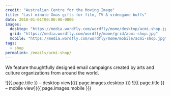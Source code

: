 ```yaml
---
credit: "Australian Centre for the Moving Image"
title: "Last minute Xmas gifts for film, TV & videogame buffs"
date: 2018-01-01T00:00:00-0800
images:
  desktop: "https://media.wordfly.com/wordfly/mome/desktop/acmi-shop.jpg"
  grid: "https://media.wordfly.com/wordfly/mome/grid/acmi-shop.jpg"
  mobile: "https://media.wordfly.com/wordfly/mome/mobile/acmi-shop.jpg"
tags:
  - shop
permalink: /emails/acmi-shop/
---
```

We feature thoughtfully designed email campaigns created by arts and culture organizations from around the world.

![{{ page.title }} – desktop view]({{ page.images.desktop }})
![{{ page.title }} – mobile view]({{ page.images.mobile }})
